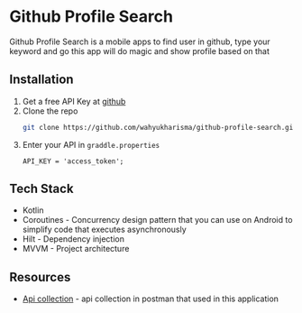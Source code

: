 # Github Profile Search

Github Profile Search is a mobile apps to find user in github, type your keyword and go this app will do magic and show profile based on that

## Installation

1. Get a free API Key at [github](https://github.com/settings/tokens)
2. Clone the repo
   ```sh
   git clone https://github.com/wahyukharisma/github-profile-search.git
   ```
3. Enter your API in `graddle.properties`
   ```JS
   API_KEY = 'access_token';
   ```

## Tech Stack
- Kotlin
- Coroutines - Concurrency design pattern that you can use on Android to simplify code that executes asynchronously
- Hilt - Dependency injection
- MVVM - Project architecture

## Resources
- [Api collection](https://www.getpostman.com/collections/49e90d7cf10e0eb6247f) - api collection in postman that used in this application

